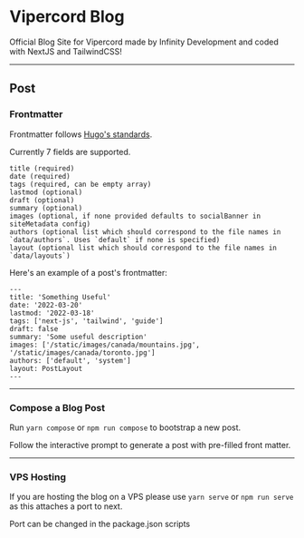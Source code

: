 # Vipercord Blog

Official Blog Site for Vipercord made by Infinity Development and coded with NextJS and TailwindCSS!

---

## Post

### Frontmatter

Frontmatter follows [Hugo's standards](https://gohugo.io/content-management/front-matter/).

Currently 7 fields are supported.

```
title (required)
date (required)
tags (required, can be empty array)
lastmod (optional)
draft (optional)
summary (optional)
images (optional, if none provided defaults to socialBanner in siteMetadata config)
authors (optional list which should correspond to the file names in `data/authors`. Uses `default` if none is specified)
layout (optional list which should correspond to the file names in `data/layouts`)
```

Here's an example of a post's frontmatter:

```
---
title: 'Something Useful'
date: '2022-03-20'
lastmod: '2022-03-18'
tags: ['next-js', 'tailwind', 'guide']
draft: false
summary: 'Some useful description'
images: ['/static/images/canada/mountains.jpg', '/static/images/canada/toronto.jpg']
authors: ['default', 'system']
layout: PostLayout
---
```

---

### Compose a Blog Post

Run `yarn compose` or `npm run compose` to bootstrap a new post.

Follow the interactive prompt to generate a post with pre-filled front matter.

---

### VPS Hosting

If you are hosting the blog on a VPS please use `yarn serve` or `npm run serve` as this attaches a port to next.

Port can be changed in the package.json scripts
